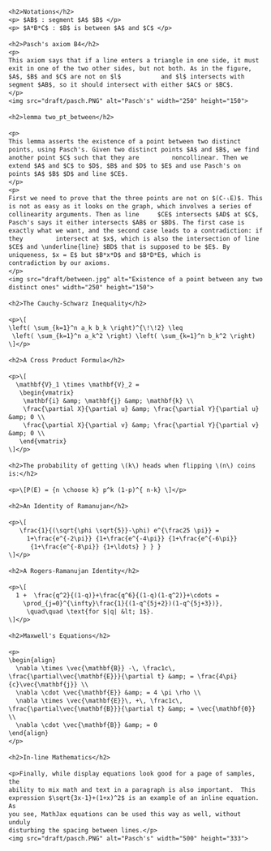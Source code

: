 <head>
  <meta charset="utf-8">
  <meta http-equiv="x-ua-compatible" content="ie=edge">
  <meta name="viewport" content="width=device-width">
  <title>MathJax v3 with TeX input and HTML output</title>
  <script src="https://polyfill.io/v3/polyfill.min.js?features=es6"></script>
  <script>
  MathJax = {
    tex: {inlineMath: [['$', '$'], ['\\(', '\\)']]}
  };
  </script>
  <script id="MathJax-script" async src="https://cdn.jsdelivr.net/npm/mathjax@3/es5/tex-chtml.js"></script>
</head>
<body>
    
    <h2>Notations</h2>
    <p> $AB$ : segment $A$ $B$ </p>
    <p> $A*B*C$ : $B$ is between $A$ and $C$ </p>
  
    <h2>Pasch's axiom B4</h2>
    <p>
    This axiom says that if a line enters a triangle in one side, it must exit in one of the two other sides, but not both. As in the figure, $A$, $B$ and $C$ are not on $l$           and $l$ intersects with segment $AB$, so it should intersect with either $AC$ or $BC$.
    </p>
    <img src="draft/pasch.PNG" alt="Pasch's" width="250" height="150">

    <h2>lemma two_pt_between</h2>

    <p>
    This lemma asserts the existence of a point between two distinct points, using Pasch's. Given two distinct points $A$ and $B$, we find another point $C$ such that they are         noncollinear. Then we extend $A$ and $C$ to $D$, $B$ and $D$ to $E$ and use Pasch's on points $A$ $B$ $D$ and line $CE$.
    </p>
    <p>
    First we need to prove that the three points are not on $(C-ₗE)$. This is not as easy as it looks on the graph, which involves a series of collinearity arguments. Then as line     $CE$ intersects $AD$ at $C$, Pasch's says it either intersects $AB$ or $BD$. The first case is exactly what we want, and the second case leads to a contradiction: if they         intersect at $x$, which is also the intersection of line $CE$ and \underline{line} $BD$ that is supposed to be $E$. By uniqueness, $x = E$ but $B*x*D$ and $B*D*E$, which is       contradiction by our axioms.
    </p>
    <img src="draft/between.jpg" alt="Existence of a point between any two distinct ones" width="250" height="150">

    <h2>The Cauchy-Schwarz Inequality</h2>

    <p>\[
    \left( \sum_{k=1}^n a_k b_k \right)^{\!\!2} \leq
     \left( \sum_{k=1}^n a_k^2 \right) \left( \sum_{k=1}^n b_k^2 \right)
    \]</p>

    <h2>A Cross Product Formula</h2>

    <p>\[
      \mathbf{V}_1 \times \mathbf{V}_2 =
       \begin{vmatrix}
        \mathbf{i} &amp; \mathbf{j} &amp; \mathbf{k} \\
        \frac{\partial X}{\partial u} &amp; \frac{\partial Y}{\partial u} &amp; 0 \\
        \frac{\partial X}{\partial v} &amp; \frac{\partial Y}{\partial v} &amp; 0 \\
       \end{vmatrix}
    \]</p>

    <h2>The probability of getting \(k\) heads when flipping \(n\) coins is:</h2>

    <p>\[P(E) = {n \choose k} p^k (1-p)^{ n-k} \]</p>

    <h2>An Identity of Ramanujan</h2>

    <p>\[
       \frac{1}{(\sqrt{\phi \sqrt{5}}-\phi) e^{\frac25 \pi}} =
         1+\frac{e^{-2\pi}} {1+\frac{e^{-4\pi}} {1+\frac{e^{-6\pi}}
          {1+\frac{e^{-8\pi}} {1+\ldots} } } }
    \]</p>

    <h2>A Rogers-Ramanujan Identity</h2>

    <p>\[
      1 +  \frac{q^2}{(1-q)}+\frac{q^6}{(1-q)(1-q^2)}+\cdots =
        \prod_{j=0}^{\infty}\frac{1}{(1-q^{5j+2})(1-q^{5j+3})},
         \quad\quad \text{for $|q| &lt; 1$}.
    \]</p>

    <h2>Maxwell's Equations</h2>

    <p>
    \begin{align}
      \nabla \times \vec{\mathbf{B}} -\, \frac1c\, \frac{\partial\vec{\mathbf{E}}}{\partial t} &amp; = \frac{4\pi}{c}\vec{\mathbf{j}} \\
      \nabla \cdot \vec{\mathbf{E}} &amp; = 4 \pi \rho \\
      \nabla \times \vec{\mathbf{E}}\, +\, \frac1c\, \frac{\partial\vec{\mathbf{B}}}{\partial t} &amp; = \vec{\mathbf{0}} \\
      \nabla \cdot \vec{\mathbf{B}} &amp; = 0
    \end{align}
    </p>

    <h2>In-line Mathematics</h2>

    <p>Finally, while display equations look good for a page of samples, the
    ability to mix math and text in a paragraph is also important.  This
    expression $\sqrt{3x-1}+(1+x)^2$ is an example of an inline equation.  As
    you see, MathJax equations can be used this way as well, without unduly
    disturbing the spacing between lines.</p>
    <img src="draft/pasch.PNG" alt="Pasch's" width="500" height="333">
  
</body>
